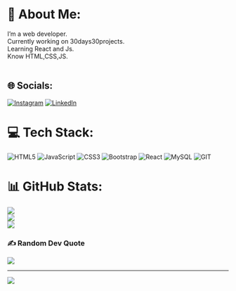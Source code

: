 # 💫 About Me:
I’m a web developer.<br>Currently working on 30days30projects.<br>Learning React and Js.<br>Know HTML,CSS,JS.<br><br>


## 🌐 Socials:
[![Instagram](https://img.shields.io/badge/Instagram-%23E4405F.svg?logo=Instagram&logoColor=white)](https://instagram.com/Haiderghadi4) [![LinkedIn](https://img.shields.io/badge/LinkedIn-%230077B5.svg?logo=linkedin&logoColor=white)](https://www.linkedin.com/in/haiderghadi11?utm_source=share&utm_campaign=share_via&utm_content=profile&utm_medium=ios_app)

# 💻 Tech Stack:
![HTML5](https://img.shields.io/badge/html5-%23E34F26.svg?style=for-the-badge&logo=html5&logoColor=white) ![JavaScript](https://img.shields.io/badge/javascript-%23323330.svg?style=for-the-badge&logo=javascript&logoColor=%23F7DF1E) ![CSS3](https://img.shields.io/badge/css3-%231572B6.svg?style=for-the-badge&logo=css3&logoColor=white) ![Bootstrap](https://img.shields.io/badge/bootstrap-%23563D7C.svg?style=for-the-badge&logo=bootstrap&logoColor=white) ![React](https://img.shields.io/badge/react-%2320232a.svg?style=for-the-badge&logo=react&logoColor=%2361DAFB) ![MySQL](https://img.shields.io/badge/mysql-%2300f.svg?style=for-the-badge&logo=mysql&logoColor=white) ![GIT](https://img.shields.io/badge/Git-fc6d26?style=for-the-badge&logo=git&logoColor=white)
# 📊 GitHub Stats:
![](https://github-readme-stats.vercel.app/api?username=Haiderghadi&theme=dark&hide_border=false&include_all_commits=false&count_private=false)<br/>
![](https://github-readme-streak-stats.herokuapp.com/?user=Haiderghadi&theme=dark&hide_border=false)<br/>
![](https://github-readme-stats.vercel.app/api/top-langs/?username=Haiderghadi&theme=dark&hide_border=false&include_all_commits=false&count_private=false&layout=compact)

### ✍️ Random Dev Quote
![](https://quotes-github-readme.vercel.app/api?type=horizontal&theme=radical)

---
[![](https://visitcount.itsvg.in/api?id=Haiderghadi&icon=0&color=0)](https://visitcount.itsvg.in)

<!-- Proudly created with GPRM ( https://gprm.itsvg.in ) -->